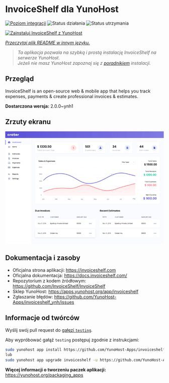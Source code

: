 <!--
To README zostało automatycznie wygenerowane przez <https://github.com/YunoHost/apps/tree/master/tools/readme_generator>
Nie powinno być ono edytowane ręcznie.
-->

# InvoiceShelf dla YunoHost

[![Poziom integracji](https://apps.yunohost.org/badge/integration/invoiceshelf)](https://ci-apps.yunohost.org/ci/apps/invoiceshelf/)
![Status działania](https://apps.yunohost.org/badge/state/invoiceshelf)
![Status utrzymania](https://apps.yunohost.org/badge/maintained/invoiceshelf)

[![Zainstaluj InvoiceShelf z YunoHost](https://install-app.yunohost.org/install-with-yunohost.svg)](https://install-app.yunohost.org/?app=invoiceshelf)

*[Przeczytaj plik README w innym języku.](./ALL_README.md)*

> *Ta aplikacja pozwala na szybką i prostą instalację InvoiceShelf na serwerze YunoHost.*  
> *Jeżeli nie masz YunoHost zapoznaj się z [poradnikiem](https://yunohost.org/install) instalacji.*

## Przegląd

InvoiceShelf is an open-source web & mobile app that helps you track expenses, payments & create professional invoices & estimates.

**Dostarczona wersja:** 2.0.0~ynh1

## Zrzuty ekranu

![Zrzut ekranu z InvoiceShelf](./doc/screenshots/screenshot.png)

## Dokumentacja i zasoby

- Oficjalna strona aplikacji: <https://invoiceshelf.com>
- Oficjalna dokumentacja: <https://docs.invoiceshelf.com/>
- Repozytorium z kodem źródłowym: <https://github.com/InvoiceShelf/InvoiceShelf>
- Sklep YunoHost: <https://apps.yunohost.org/app/invoiceshelf>
- Zgłaszanie błędów: <https://github.com/YunoHost-Apps/invoiceshelf_ynh/issues>

## Informacje od twórców

Wyślij swój pull request do [gałęzi `testing`](https://github.com/YunoHost-Apps/invoiceshelf_ynh/tree/testing).

Aby wypróbować gałąź `testing` postępuj zgodnie z instrukcjami:

```bash
sudo yunohost app install https://github.com/YunoHost-Apps/invoiceshelf_ynh/tree/testing --debug
lub
sudo yunohost app upgrade invoiceshelf -u https://github.com/YunoHost-Apps/invoiceshelf_ynh/tree/testing --debug
```

**Więcej informacji o tworzeniu paczek aplikacji:** <https://yunohost.org/packaging_apps>
